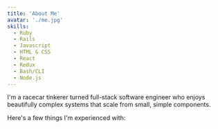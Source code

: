 ```yaml
---
title: 'About Me'
avatar: './me.jpg'
skills:
  - Ruby
  - Rails
  - Javascript
  - HTML & CSS
  - React
  - Redux
  - Bash/CLI
  - Node.js
---
```


I'm a racecar tinkerer turned full-stack software engineer who enjoys beautifully complex systems that scale from small, simple components.

Here's a few things I'm experienced with:
